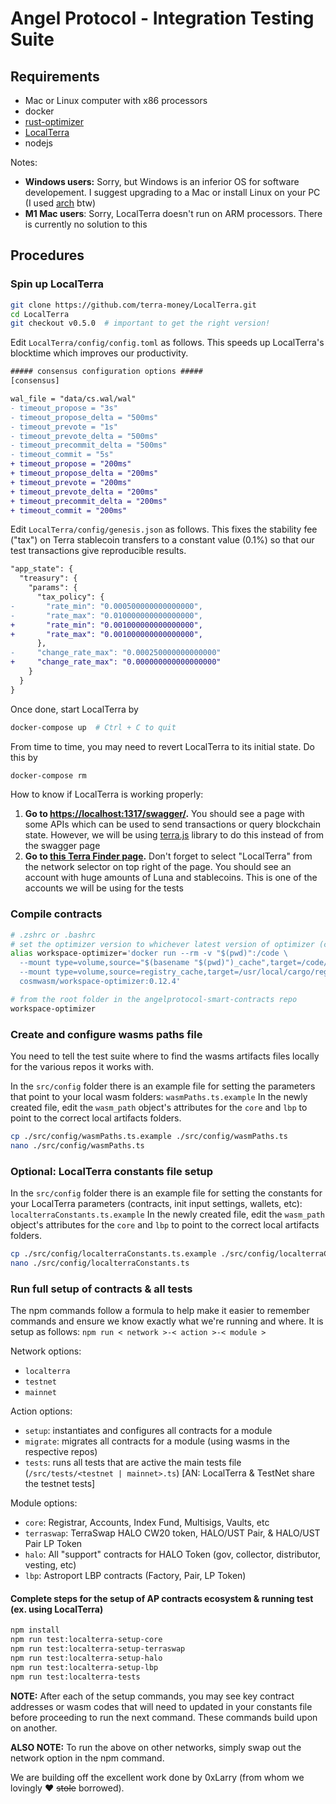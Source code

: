 # Angel Protocol - Integration Testing Suite

## Requirements

- Mac or Linux computer with x86 processors
- docker
- [rust-optimizer](https://github.com/CosmWasm/rust-optimizer)
- [LocalTerra](https://github.com/terra-money/LocalTerra)
- nodejs

Notes:

- **Windows users:** Sorry, but Windows is an inferior OS for software developement. I suggest upgrading to a Mac or install Linux on your PC (I used [arch](https://wiki.archlinux.org/title/installation_guide) btw)
- **M1 Mac users**: Sorry, LocalTerra doesn't run on ARM processors. There is currently no solution to this

## Procedures

### Spin up LocalTerra

```bash
git clone https://github.com/terra-money/LocalTerra.git
cd LocalTerra
git checkout v0.5.0  # important to get the right version!
```

Edit `LocalTerra/config/config.toml` as follows. This speeds up LocalTerra's blocktime which improves our productivity.

```diff
##### consensus configuration options #####
[consensus]

wal_file = "data/cs.wal/wal"
- timeout_propose = "3s"
- timeout_propose_delta = "500ms"
- timeout_prevote = "1s"
- timeout_prevote_delta = "500ms"
- timeout_precommit_delta = "500ms"
- timeout_commit = "5s"
+ timeout_propose = "200ms"
+ timeout_propose_delta = "200ms"
+ timeout_prevote = "200ms"
+ timeout_prevote_delta = "200ms"
+ timeout_precommit_delta = "200ms"
+ timeout_commit = "200ms"
```

Edit `LocalTerra/config/genesis.json` as follows. This fixes the stability fee ("tax") on Terra stablecoin transfers to a constant value (0.1%) so that our test transactions give reproducible results.

```diff
"app_state": {
  "treasury": {
    "params": {
      "tax_policy": {
-       "rate_min": "0.000500000000000000",
-       "rate_max": "0.010000000000000000",
+       "rate_min": "0.001000000000000000",
+       "rate_max": "0.001000000000000000",
      },
-     "change_rate_max": "0.000250000000000000"
+     "change_rate_max": "0.000000000000000000"
    }
  }
}
```

Once done, start LocalTerra by

```bash
docker-compose up  # Ctrl + C to quit
```

From time to time, you may need to revert LocalTerra to its initial state. Do this by

```bash
docker-compose rm
```

How to know if LocalTerra is working properly:

1. **Go to [https://localhost:1317/swagger/](http://localhost:1317/swagger/).** You should see a page with some APIs which can be used to send transactions or query blockchain state. However, we will be using [terra.js]() library to do this instead of from the swagger page
2. **Go to [this Terra Finder page](https://finder.terra.money/localterra/address/terra1x46rqay4d3cssq8gxxvqz8xt6nwlz4td20k38v).** Don't forget to select "LocalTerra" from the network selector on top right of the page. You should see an account with huge amounts of Luna and stablecoins. This is one of the accounts we will be using for the tests

### Compile contracts

```bash
# .zshrc or .bashrc
# set the optimizer version to whichever latest version of optimizer (currently it is 0.11.5):
alias workspace-optimizer='docker run --rm -v "$(pwd)":/code \
  --mount type=volume,source="$(basename "$(pwd)")_cache",target=/code/target \
  --mount type=volume,source=registry_cache,target=/usr/local/cargo/registry \
  cosmwasm/workspace-optimizer:0.12.4'
```

```bash
# from the root folder in the angelprotocol-smart-contracts repo
workspace-optimizer
```

### Create and configure wasms paths file

You need to tell the test suite where to find the wasms artifacts files locally for the various repos it works with.

In the `src/config` folder there is an example file for setting the parameters that point to your local wasm folders: `wasmPaths.ts.example`
In the newly created file, edit the `wasm_path` object's attributes for the `core` and `lbp` to point to the correct local artifacts folders.

```bash
cp ./src/config/wasmPaths.ts.example ./src/config/wasmPaths.ts
nano ./src/config/wasmPaths.ts
```

### Optional: LocalTerra constants file setup

In the `src/config` folder there is an example file for setting the constants for your LocalTerra parameters (contracts, init input settings, wallets, etc): `localterraConstants.ts.example`
In the newly created file, edit the `wasm_path` object's attributes for the `core` and `lbp` to point to the correct local artifacts folders.

```bash
cp ./src/config/localterraConstants.ts.example ./src/config/localterraConstants.ts
nano ./src/config/localterraConstants.ts
```

### Run full setup of contracts & all tests

The npm commands follow a formula to help make it easier to remember commands and ensure we know exactly what we're running and where. It is setup as follows:
`npm run < network >-< action >-< module >`

Network options:

- `localterra`
- `testnet`
- `mainnet`

Action options:

- `setup`: instantiates and configures all contracts for a module
- `migrate`: migrates all contracts for a module (using wasms in the respective repos)
- `tests`: runs all tests that are active the main tests file (`/src/tests/<testnet | mainnet>.ts`) [AN: LocalTerra & TestNet share the testnet tests]

Module options:

- `core`: Registrar, Accounts, Index Fund, Multisigs, Vaults, etc
- `terraswap`: TerraSwap HALO CW20 token, HALO/UST Pair, & HALO/UST Pair LP Token
- `halo`: All "support" contracts for HALO Token (gov, collector, distributor, vesting, etc)
- `lbp`: Astroport LBP contracts (Factory, Pair, LP Token)

#### Complete steps for the setup of AP contracts ecosystem & running test (ex. using LocalTerra)

```bash
npm install
npm run test:localterra-setup-core
npm run test:localterra-setup-terraswap
npm run test:localterra-setup-halo
npm run test:localterra-setup-lbp
npm run test:localterra-tests
```

**NOTE:** After each of the setup commands, you may see key contract addresses or wasm codes that will need to updated in your constants file before proceeding to run the next command. These commands build upon on another.

**ALSO NOTE:** To run the above on other networks, simply swap out the network option in the npm command.

We are building off the excellent work done by 0xLarry (from whom we lovingly :heart: ~~stole~~ borrowed).
